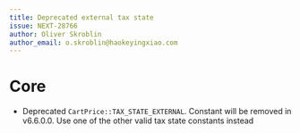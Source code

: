 ```yaml
---
title: Deprecated external tax state
issue: NEXT-28766
author: Oliver Skroblin
author_email: o.skroblin@haokeyingxiao.com
---
```

# Core
* Deprecated `CartPrice::TAX_STATE_EXTERNAL`. Constant will be removed in v6.6.0.0. Use one of the other valid tax state constants instead
